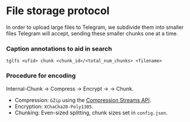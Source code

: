 # File storage protocol

In order to upload large files to Telegram, we subdivide them into smaller files Telegram will accept, sending these smaller chunks one at a time.

### Caption annotations to aid in search

```
tglfs <ufid> chunk <chunk_id>/<total_num_chunks> <filename>
```

### Procedure for encoding

Internal-Chunk -> Compress -> Encrypt ->  -> Chunk.

-   Compression: `GZip` using the [Compression Streams API](https://developer.mozilla.org/en-US/docs/Web/API/Compression_Streams_API).
-   Encryption: `XChaCha20-Poly1305`.
-   Chunking: Even-sized splitting, chunk sizes set in `config.json`.
